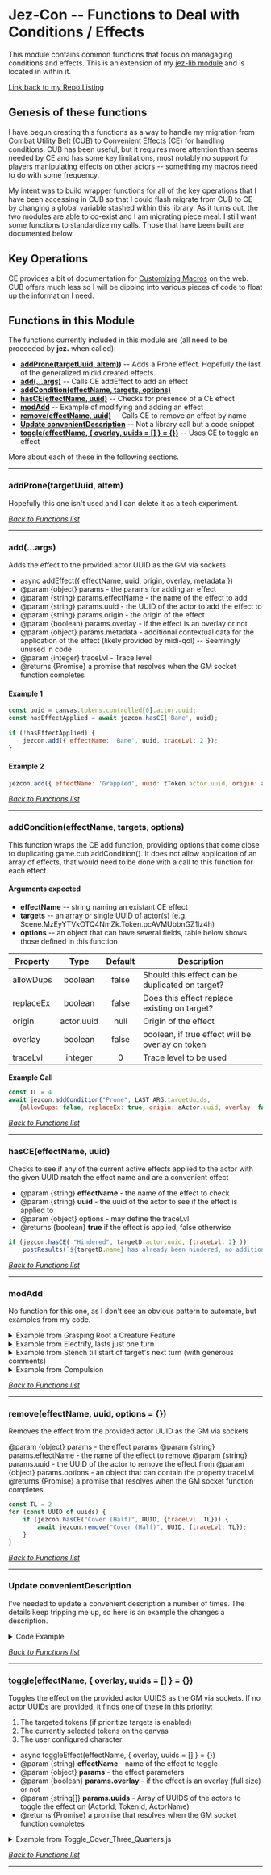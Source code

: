 # Jez-Con -- Functions to Deal with Conditions / Effects

This module contains common functions that focus on managaging conditions and effects.  This is an extension of my [jez-lib module](#jez-lib) and is located in within it.  

[Link back to my Repo Listing](https://github.com/Jeznar/GitRepo)

## Genesis of these functions

I have begun creating this functions as a way to handle my migration from Combat Utility Belt (CUB) to [Convenient Effects (CE)](https://github.com/DFreds/dfreds-convenient-effects) for handling conditions.  CUB has been useful, but it requires more attention than seems needed by CE and has some key limitations, most notably no support for players manipulating effects on other actors -- something my macros need to do with some frequency.

My intent was to build wrapper functions for all of the key operations that I have been accessing in CUB so that I could flash migrate from CUB to CE by changing a global variable stashed within this library. As it turns out, the two modules are able to co-exist and I am migrating piece meal.  I still want some functions to standardize my calls.  Those that have been built are documented below.

## Key Operations

CE provides a bit of documentation for [Customizing Macros](https://github.com/DFreds/dfreds-convenient-effects/wiki/User-Guide#customizing-macros) on the web.  CUB offers much less so I will be dipping into various pieces of code to float up the information I need. 

## Functions in this Module

The functions currently included in this module are (all need to be proceeded by **jez.** when called):

* **[addProne(targetUuid, aItem)](#addpronetargetUuid-aitem))** -- Adds a Prone effect. Hopefully the last of the generalized midid created effects.
* **[add(...args)](#addargs)** -- Calls CE addEffect to add an effect
* **[addCondition(effectName, targets, options)](#addconditioneffectname-targets-options)**
* **[hasCE(effectName, uuid)](#hasceeffectname-uuid)** -- Checks for presence of a CE effect
* **[modAdd](#modadd)** -- Example of modifying and adding an effect
* **[remove(effectName, uuid)](#removeeffectname-uuid-options--)** -- Calls CE to remove an effect by name
* **[Update convenientDescription](#update-convenientdescription)** -- Not a library call but a code snippet
* **[toggle(effectName, { overlay, uuids = [] } = {})](#toggleeffectname--overlay-uuids-----)** -- Uses CE to toggle an effect
                                     
More about each of these in the following sections. 

---

### addProne(targetUuid, aItem)

Hopefully this one isn't used and I can delete it as a tech experiment.

[*Back to Functions list*](#functions-in-this-module)

--- 

### add(...args)

Adds the effect to the provided actor UUID as the GM via sockets

* async addEffect({ effectName, uuid, origin, overlay, metadata })
* @param {object} params - the params for adding an effect
* @param {string} params.effectName - the name of the effect to add
* @param {string} params.uuid - the UUID of the actor to add the effect to
* @param {string} params.origin - the origin of the effect
* @param {boolean} params.overlay - if the effect is an overlay or not
* @param {object} params.metadata - additional contextual data for the application of the effect (likely provided by midi-qol) -- Seemingly unused in code
* @param {integer} traceLvl - Trace level
* @returns {Promise} a promise that resolves when the GM socket function completes
 
#### Example 1

~~~javascript
const uuid = canvas.tokens.controlled[0].actor.uuid; 
const hasEffectApplied = await jezcon.hasCE('Bane', uuid);
 
if (!hasEffectApplied) {
    jezcon.add({ effectName: 'Bane', uuid, traceLvl: 2 });
}
~~~

#### Example 2

~~~javascript
jezcon.add({ effectName: 'Grappled', uuid: tToken.actor.uuid, origin: aActor.uuid })
~~~

[*Back to Functions list*](#functions-in-this-module)

--- 

### addCondition(effectName, targets, options)

This function wraps the CE add function, providing options that come close to duplicating game.cub.addCondition().  It does not allow application of an array of effects, that would need to be done with a call to this function for each effect.

#### Arguments expected

* **effectName** -- string naming an existant CE effect
* **targets** -- an array or single UUID of actor(s) (e.g. Scene.MzEyYTVkOTQ4NmZk.Token.pcAVMUbbnGZ1lz4h)
* **options** -- an object that can have several fields, table below shows those defined in this function

| Property  | Type       | Default | Description                                      |
|-----------|:----------:|:-------:|--------------------------------------------------|
| allowDups | boolean    | false   | Should this effect can be duplicated on target?  |
| replaceEx | boolean    | false   | Does this effect replace existing on target?     |
| origin    | actor.uuid | null    | Origin of the effect                             |
| overlay   | boolean    | false   | boolean, if true effect will be overlay on token |
| traceLvl  | integer    |  0      | Trace level to be used                           |

**Example Call**

~~~javascript
const TL = 4
await jezcon.addCondition("Prone", LAST_ARG.targetUuids, 
   {allowDups: false, replaceEx: true, origin: aActor.uuid, overlay: false, traceLvl: TL }) 
~~~

[*Back to Functions list*](#functions-in-this-module)

---  

### hasCE(effectName, uuid)

Checks to see if any of the current active effects applied to the actor with the given UUID match the effect name and are a convenient effect
 
* @param {string} **effectName** - the name of the effect to check
* @param {string} **uuid** - the uuid of the actor to see if the effect is applied to
* @param {object} options - may define the traceLvl
* @returns {boolean} **true** if the effect is applied, false otherwise

~~~javascript
if (jezcon.hasCE( "Hindered", targetD.actor.uuid, {traceLvl: 2} ))
    postResults(`${targetD.name} has already been hindered, no additional effect.`)
~~~

[*Back to Functions list*](#functions-in-this-module)

--- 

### modAdd

No function for this one, as I don't see an obvious pattern to automate, but examples from my code.

<details> <summary>Example from Grasping Root a Creature Feature</summary>

~~~javascript
//----------------------------------------------------------------------------------
// Modify the GRAPPLING condition to include an Overtime DoT element and apply
//
let statMod = jez.getStatMod(aToken,"str")
let effectData = game.dfreds.effectInterface.findEffectByName(GRAPPLED_COND).convertToObject();
let overTimeVal=`turn=start,label="Grasping Root",damageRoll=1d6+${statMod},saveMagic=true,damageType=bludgeoning`
effectData.changes.push( { key: 'flags.midi-qol.OverTime', mode: jez.OVERRIDE, value:overTimeVal , priority: 20 })
game.dfreds.effectInterface.addEffectWith({ effectData: effectData, uuid: tToken.actor.uuid, origin: sToken.actor.uuid });
~~~
</details>

<details> <summary>Example from Electrify, lasts just one turn</summary>

1st level Occultist's spell that only applies effect till start of target's next turn.

~~~javascript
//-------------------------------------------------------------------------------------------------------------
// Apply Stunned condition with CV, modified to last until start of target's next turn
//   
let effectData = game.dfreds.effectInterface.findEffectByName(COND_APPLIED).convertToObject();
if (TL>3) jez.trace(`${FNAME} | effectData >`, effectData)  
// Conviently effectData.flags.dae.specialDuration already exists, just need to push data into it.
effectData.flags.dae.specialDuration.push("turnStart")
if (TL>3) jez.trace(`${FNAME} | updated ===>`, effectData)  
game.dfreds.effectInterface.addEffectWith({ effectData: effectData, uuid: tActor.uuid, origin: aActor.uuid });
~~~
</details>

<details> <summary>Example from Stench till start of target's next turn (with generous comments)</summary>

This one adds a modified Convenient Effect that lasts until the start of the targets next turn.  It also does a 
couple other minor tweaks to the standard CE Poisoned effect. 

~~~javascript
//-----------------------------------------------------------------------------------------------
// If the target did not save apply a 1 turn POISONED effect
//
if (args[0].saves.length === 0) {
    if (TL > 1) jez.trace(`${TAG} Target ${tToken.name} failed its save`);
    // Retrieve as an object, the POISONED Convenient Effect for modification
    let effectData = game.dfreds.effectInterface.findEffectByName(POISONED).convertToObject();
    // If debugging, dump out the effect data object
    if (TL>3) jez.trace(`${TAG} effectData objtained`, effectData)  
    // The standard Poisoned CE lags a "dae" field in its flags, so it needs to be added
    effectData.flags.dae = { specialDuration : [ "turnStart" ] }
    // Change the icon used to one specific to this spell
    effectData.icon = POIS_ICON
    // Change the convenient description to one specific to this spell
    effectData.description = "Poisoned by overwhelming stench, disadvantage on attack rolls and ability checks."
    // If debugging, dump out the effect data object after the updates
    if (TL>3) jez.trace(`${TAG} updated ===>`, effectData)  
    // Slap the updated CE onto our targeted actor
    game.dfreds.effectInterface.addEffectWith({ effectData: effectData, uuid: tActor.uuid, origin: aActor.uuid });
    // Set msg with result for later display
    msg = `<b>${tToken.name}</b> has been poisoned by the effects of ${aItem.name} for one turn.`
}
~~~
</details>

<details> <summary>Example from Compulsion</summary>

This one adds an overTime effect to an array of target tokens and builds a list of UUIDs for subsequent removal by a modified concentration effect. 

~~~javascript
//---------------------------------------------------------------------------------------------
// Step 7. Apply our CE Compulsion effect modified to include an overTime element to failues
//
let effectUuids = ""
let effectData = game.dfreds.effectInterface.findEffectByName("Compulsion").convertToObject();
if (TL > 3) jez.trace(`${FNAME} | effectData >`, effectData)
let overTimeVal = `turn=end, saveAbility=${SAVE_TYPE}, saveDC=${SAVE_DC},label="Save vs Compulsion"`
effectData.changes.push({
    key: `flags.midi-qol.OverTime`, mode: jez.OVERRIDE, value: overTimeVal,
    priority: 20
})
if (TL > 3) jez.trace(`${FNAME} | updated ===>`, effectData)
for (let i = 0; i < failSaves.length; i++) {
    if (TL > 2) jez.trace(`${FNAME} | Apply affect to ${failSaves[i].name}`)
    await game.dfreds.effectInterface.addEffectWith({
        effectData: effectData,
        uuid: failSaves[i].actor.uuid, origin: aItem.uuid
    });
    compulsionEffect = failSaves[i].actor.effects.find(ef => ef.data.label === "Compulsion")
    if (!compulsionEffect) return badNews(`Compulsion effect didn't stick...`, "e")
    // Strip off the last part of the UUID: <Goodstuff>.ActiveEffect.3F8dtbZ6JqNZ21av
    let xyz = compulsionEffect.uuid.slice(0, -30) // Chop off .ActiveEffect.3F8dtbZ6JqNZ21av
    effectUuids = effectUuids + xyz + ' '
}
~~~
</details>


[*Back to Functions list*](#functions-in-this-module)

---  

### remove(effectName, uuid, options = {})

Removes the effect from the provided actor UUID as the GM via sockets

@param {object} params - the effect params
@param {string} params.effectName - the name of the effect to remove
@param {string} params.uuid - the UUID of the actor to remove the effect from
@param {object} params.options - an object that can contain the property traceLvl
@returns {Promise} a promise that resolves when the GM socket function completes

~~~javascript
const TL = 2
for (const UUID of uuids) {
    if (jezcon.hasCE("Cover (Half)", UUID, {traceLvl: TL})) {
        await jezcon.remove("Cover (Half)", UUID, {traceLvl: TL});
    }
}
~~~

[*Back to Functions list*](#functions-in-this-module)

---    

### Update convenientDescription

I've needed to update a convenient description a number of times.  The details keep tripping me up, so here is an example the changes a description.

<details> <summary>Code Example</summary>

~~~javascript
//---------------------------------------------------------------------------------------------------
// Set Macro specific globals
const EFFECT_NAME = "Sample Effect"
const CE_DESC = `Here is an effect description, if only it was helpful`
//-----------------------------------------------------------------------------------------------
// Search the active actor to find the just added effect
let effect = await aActor.effects.find(i => i.data.label === EFFECT_NAME);
//-----------------------------------------------------------------------------------------------
// Define the desired modification to the changes data
effect.data.flags = { convenientDescription: CE_DESC }
await effect.data.update({ 'flags': effect.data.flags });
//----------------------------------------------------------------------------------------------
// Apply the modification to add changes into existing effect
const result = await effect.update({ 'changes': effect.data.changes });
~~~
</details>


[*Back to Functions list*](#functions-in-this-module)

--- 

### toggle(effectName, { overlay, uuids = [] } = {})

Toggles the effect on the provided actor UUIDS as the GM via sockets. If no actor UUIDs are provided, it finds one of these in this priority:

1. The targeted tokens (if prioritize targets is enabled)
1. The currently selected tokens on the canvas
1. The user configured character
    
* async toggleEffect(effectName, { overlay, uuids = [] } = {}) 
* @param {string} **effectName** - name of the effect to toggle
* @param {object} **params** - the effect parameters
* @param {boolean} **params.overlay** - if the effect is an overlay (full size) or not 
* @param {string[]} **params.uuids** - Array of UUIDS of the actors to toggle the effect on (ActorId, TokenId, ActorName)
* @returns {Promise} a promise that resolves when the GM socket function completes

<details> <summary>Example from Toggle_Cover_Three_Quarters.js </summary>

~~~javascript
let uuids = await game.dfreds.effectInterface._foundryHelpers.getActorUuids()
if (uuids.length === 0) return jez.badNews(`Please select at least one token`, "warning")

for (const UUID of uuids) {
    if (jezcon.hasCE("Cover (Half)", UUID)) {
        await jezcon.remove("Cover (Half)", UUID);
    }
}
await jez.wait(150)     // Allow the removals to settle before 
for (const UUID of uuids) jezcon.toggle("Cover (Three-Quarters)",{uuids: [UUID]})
~~~
</details>

[*Back to Functions list*](#functions-in-this-module)

--- 

